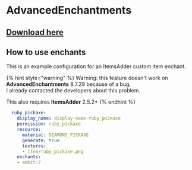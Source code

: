 # AdvancedEnchantments

## [Download here](https://www.spigotmc.org/resources/43058/)

## How to use enchants

This is an example configuration for an ItemsAdder custom item enchant.

{% hint style="warning" %}
Warning: this feature doesn't work on **AdvancedEnchantments** 8.7.29 because of a bug.\
I already contacted the developers about this problem.

This also requires **ItemsAdder** 2.5.2+
{% endhint %}

```yaml
  ruby_pickaxe:
    display_name: display-name-ruby_pickaxe
    permission: ruby_pickaxe
    resource:
      material: DIAMOND_PICKAXE
      generate: true
      textures:
      - item/ruby_pickaxe.png
    enchants:
    - ambit:7
```
